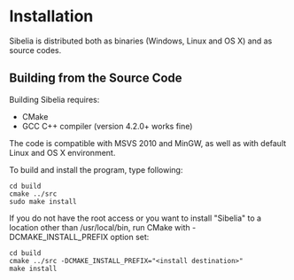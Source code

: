 Installation
============

Sibelia is distributed both as binaries (Windows, Linux and OS X)
and as source codes. 

Building from the Source Code
-----------------------------

Building Sibelia requires:
* CMake
* GCC C++ compiler (version 4.2.0+ works fine)

The code is compatible with MSVS 2010 and MinGW, as well as with default
Linux and OS X environment.

To build and install the program, type following:

	cd build
	cmake ../src
	sudo make install

If you do not have the root access or you want to install "Sibelia" to a
location other than /usr/local/bin, run CMake with -DCMAKE_INSTALL_PREFIX
option set:

	cd build
	cmake ../src -DCMAKE_INSTALL_PREFIX="<install destination>"
	make install